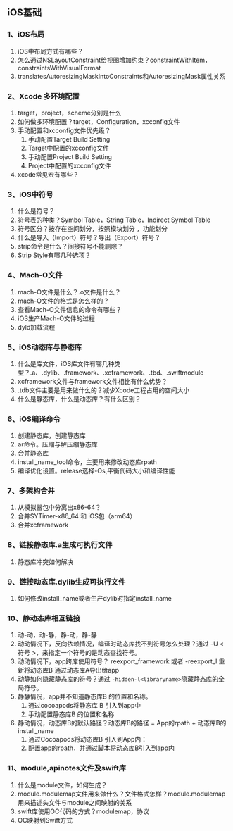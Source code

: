 ## iOS基础

### 1、iOS布局

1. iOS中布局方式有哪些？
2. 怎么通过NSLayoutConstraint给视图增加约束？constraintWithItem，constraintsWithVisualFormat
3. translatesAutoresizingMaskIntoConstraints和AutoresizingMask属性关系

### 2、Xcode 多环境配置

1. target，project，scheme分别是什么
2. 如何做多环境配置？target，Configuration，xcconfig文件
3. 手动配置和xcconfig文件优先级？
   1. 手动配置Target Build Setting
   2. Target中配置的xcconfig文件
   3. 手动配置Project Build Setting
   4. Project中配置的xcconfig文件
4. xcode常见宏有哪些？

### 3、iOS中符号

1. 什么是符号？
2. 符号表的种类？Symbol Table，String Table，Indirect Symbol Table
3. 符号区分？按存在空间划分，按照模块划分 ，功能划分
4. 什么是导⼊（Import）符号？导出（Export）符号？
5. strip命令是什么？间接符号不能删除？
6. Strip Style有哪几种选项？

### 4、Mach-O文件

1. mach-O文件是什么？.o文件是什么？
2. mach-O文件的格式是怎么样的？
3. 查看Mach-O文件信息的命令有哪些？
4. iOS生产Mach-O文件的过程
5. dyld加载流程

### 5、iOS动态库与静态库

1. 什么是库文件，iOS库文件有哪几种类型？.a、.dylib、.framework、.xcframework、.tbd、.swiftmodule
2. xcframework文件与framework文件相比有什么优势？
3. .tdb文件主要是用来做什么的？减少Xcode工程占用的空间⼤⼩
4. 什么是静态库，什么是动态库？有什么区别？

### 6、iOS编译命令

1. 创建静态库，创建静态库
2. ar命令。压缩与解压缩静态库
3. 合并静态库
4. install_name_tool命令，主要用来修改动态库rpath
5. 编译优化设置。release选择-Os,平衡代码⼤⼩和编译性能

### 7、多架构合并

1. 从模拟器包中分离出x86-64？
2. 合并SYTimer-x86_64 和 iOS包（arm64）
3. 合并xcframework

### 8、链接静态库.a生成可执行文件

1. 静态库冲突如何解决

### 9、链接动态库.dylib生成可执行文件

1. 如何修改install_name或者生产dylib时指定install_name

### 10、静动态库相互链接

1. 动-动，动-静，静-动，静-静
2. 动动情况下，反向依赖情况，编译时动态库找不到符号怎么处理？通过 -U <符号 >，来指定⼀个符号的是动态查找符号。
3. 动动情况下，app跨库使用符号？ reexport_framework 或者 -reexport_l 重新将动态库B 通过动态库A导出给app
4. 动静如何隐藏静态库的符号？通过 `-hidden-l<libraryname>`隐藏静态库的全局符号。
5. 静静情况，app并不知道静态库B 的位置和名称。
   1. 通过cocoapods将静态库 B 引入到app中
   2. ⼿动配置静态库B 的位置和名称
6. 静动情况，动态库B的默认路径？动态库B的路径 = App的rpath + 动态库B的install_name
   1. 通过Cocoapods将动态库B 引⼊到App内：
   2. 配置app的rpath，并通过脚本将动态库B引入到app内

### 11、module,apinotes文件及swift库

1. 什么是module文件，如何生成？
2. module.modulemap文件用来做什么？文件格式怎样？module.modulemap 用来描述头文件与module之间映射的关系
3. swift库使用OC代码的方式？modulemap，协议
4. OC映射到Swift方式
